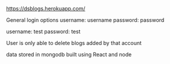 https://dsblogs.herokuapp.com/

General login options
username: username
password: password

username: test
password: test

User is only able to delete blogs added by that account

data stored in mongodb
built using React and node
